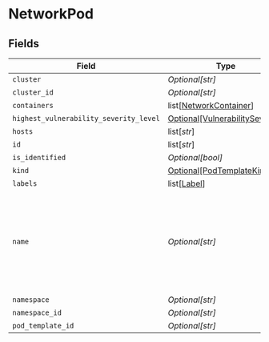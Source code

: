 # NetworkPod


## Fields

| Field                                                                                                     | Type                                                                                                      | Required                                                                                                  | Description                                                                                               |
| --------------------------------------------------------------------------------------------------------- | --------------------------------------------------------------------------------------------------------- | --------------------------------------------------------------------------------------------------------- | --------------------------------------------------------------------------------------------------------- |
| `cluster`                                                                                                 | *Optional[str]*                                                                                           | :heavy_minus_sign:                                                                                        | N/A                                                                                                       |
| `cluster_id`                                                                                              | *Optional[str]*                                                                                           | :heavy_minus_sign:                                                                                        | N/A                                                                                                       |
| `containers`                                                                                              | list[[NetworkContainer](../../models/shared/networkcontainer.md)]                                         | :heavy_minus_sign:                                                                                        | N/A                                                                                                       |
| `highest_vulnerability_severity_level`                                                                    | [Optional[VulnerabilitySeverity]](../../models/shared/vulnerabilityseverity.md)                           | :heavy_minus_sign:                                                                                        | N/A                                                                                                       |
| `hosts`                                                                                                   | list[*str*]                                                                                               | :heavy_minus_sign:                                                                                        | N/A                                                                                                       |
| `id`                                                                                                      | list[*str*]                                                                                               | :heavy_minus_sign:                                                                                        | N/A                                                                                                       |
| `is_identified`                                                                                           | *Optional[bool]*                                                                                          | :heavy_minus_sign:                                                                                        | N/A                                                                                                       |
| `kind`                                                                                                    | [Optional[PodTemplateKind]](../../models/shared/podtemplatekind.md)                                       | :heavy_minus_sign:                                                                                        | N/A                                                                                                       |
| `labels`                                                                                                  | list[[Label](../../models/shared/label.md)]                                                               | :heavy_minus_sign:                                                                                        | N/A                                                                                                       |
| `name`                                                                                                    | *Optional[str]*                                                                                           | :heavy_minus_sign:                                                                                        | in pod template, this is the normalized name (for example, get it from pod -> replicaset -> deployment).<br/> |
| `namespace`                                                                                               | *Optional[str]*                                                                                           | :heavy_minus_sign:                                                                                        | N/A                                                                                                       |
| `namespace_id`                                                                                            | *Optional[str]*                                                                                           | :heavy_minus_sign:                                                                                        | N/A                                                                                                       |
| `pod_template_id`                                                                                         | *Optional[str]*                                                                                           | :heavy_minus_sign:                                                                                        | N/A                                                                                                       |
